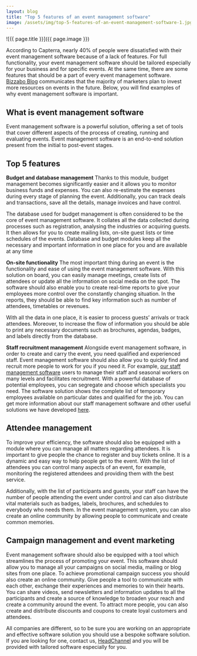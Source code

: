 ```yaml
---
layout: blog
title: "Top 5 features of an event management software"
image: /assets/img/top-5-features-of-an-event-management-software-1.jpg
---
```

![{{ page.title }}]({{ page.image }})

According to Capterra, nearly 40% of people were dissatisfied with their event management software because of a lack of features. For full functionality, your event management software should be tailored especially for your business and for specific events. At the same time, there are some features that should be a part of every event management software. [Bizzabo Blog](https://www.bizzabo.com/blog/event-marketing-statistics) communicates that the majority of marketers plan to invest more resources on events in the future. Below, you will find examples of why event management software is important.

## What is event management software
Event management software is a powerful solution, offering a set of tools that cover different aspects of the process of creating, running and evaluating events. Event management software is an end-to-end solution present from the initial to post-event stages.

## Top 5 features
**Budget and database management**
Thanks to this module, budget management becomes significantly easier and it allows you to monitor business funds and expenses. You can also re-estimate the expenses during every stage of planning the event. Additionally, you can track deals and transactions, save all the details, manage invoices and have control. 

The database used for budget management is often considered to be the core of event management software. It collates all the data collected during processes such as registration, analysing the industries or acquiring guests. It then allows for you to create mailing lists, on-site guest lists or time schedules of the events. Database and budget modules keep all the necessary and important information in one place for you and are available at any time

**On-site functionality**
The most important thing during an event is the functionality and ease of using the event management software. With this solution on board, you can easily manage meetings, create lists of attendees or update all the information on social media on the spot. The software should also enable you to create real-time reports to give your employees more control over the constantly changing situation. In the reports, they should be able to find key information such as number of attendees, timetables or revenues.

With all the data in one place, it is easier to process guests’ arrivals or track attendees. Moreover, to increase the flow of information you should be able to print any necessary documents such as brochures, agendas, badges, and labels directly from the database.

**Staff recruitment management**
Alongside event management software, in order to create and carry the event, you need qualified and experienced staff. Event management software should also allow you to quickly find and recruit more people to work for you if you need it. For example, [our staff management software](https://headchannel.co.uk/stories/talent-management-software/) users to manage their staff and seasonal workers on many levels and facilitates recruitment. With a powerful database of potential employees, you can segregate and choose which specialists you need. The software solution shows the complete list of temporary employees available on particular dates and qualified for the job. You can get more information about our staff management software and other useful solutions we have developed [here](https://headchannel.co.uk/stories/talent-management-software/).

## Attendee management
To improve your efficiency, the software should also be equipped with a module where you can manage all matters regarding attendees. It is important to give people the chance to register and buy tickets online. It is a dynamic and easy way to help people get to the event. With the list of attendees you can control many aspects of an event, for example, monitoring the registered attendees and providing them with the best service.

Additionally, with the list of participants and guests, your staff can have the number of people attending the event under control and can also distribute vital materials such as badges, labels, brochures, and schedules to everybody who needs them. In the event management system, you can also create an online community by allowing people to communicate and create common memories.

## Campaign management and event marketing
Event management software should also be equipped with a tool which streamlines the process of promoting your event. This software should allow you to manage all your campaigns on social media, mailing or blog sites from one place. To achieve promotional campaign success you should also create an online community. Give people a tool to communicate with each other, exchange their experiences and memories to win their hearts. You can share videos, send newsletters and information updates to all the participants and create a source of knowledge to broaden your reach and create a community around the event. To attract more people, you can also create and distribute discounts and coupons to create loyal customers and attendees.

All companies are different, so to be sure you are working on an appropriate and effective software solution you should use a bespoke software solution. If you are looking for one, contact us, [HeadChannel](https://headchannel.co.uk/contact) and you will be provided with tailored software especially for you.
